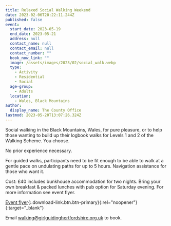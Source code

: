 ```yaml
---
title: Relaxed Social Walking Weekend
date: 2023-02-06T20:22:11.244Z
published: false
event:
  start_date: 2023-05-19
  end_date: 2023-05-21
  address: null
  contact_name: null
  contact_email: null
  contact_number: ""
  book_now_link: ""
  image: /assets/images/2023/02/social_walk.webp
  type:
    - Activity
    - Residential
    - Social
  age-group:
    - Adults
  location:
    - Wales, Black Mountains
author:
  display_name: The County Office
lastmod: 2023-05-20T13:07:26.324Z
---
```

Social walking in the Black Mountains, Wales, for pure pleasure, or to help those wanting to build up their logbook walks for Levels 1 and 2 of the Walking Scheme. You choose.

No prior experience necessary.

For guided walks, participants need to be fit enough to be able to walk at a gentle pace on undulating paths for up to 5 hours. Navigation assistance for those who want it.

Cost: £40 includes bunkhouse accommodation for two nights. Bring your own breakfast & packed lunches with pub option for Saturday evening.  For more information see event flyer.

[Event flyer](/assets/docs/2023/anglia-in-the-black-mountains-flyer.pdf){:.download-link.btn.btn-primary}{:rel="noopener"}{:target="_blank"}

Email <walking@girlguidinghertfordshire.org.uk> to book.
